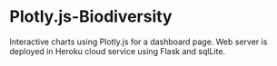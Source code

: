 # Plotly.js-Biodiversity
Interactive charts using Plotly.js for a dashboard page. Web server is deployed in Heroku cloud service using Flask and sqlLite.
